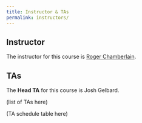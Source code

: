 ```yaml
---
title: Instructor & TAs
permalink: instructors/
---
```


## Instructor

The instructor for this course is [Roger Chamberlain](http://www.cse.wustl.edu/~roger).

## TAs

The **Head TA** for this course is Josh Gelbard.

(list of TAs here)

(TA schedule table here)